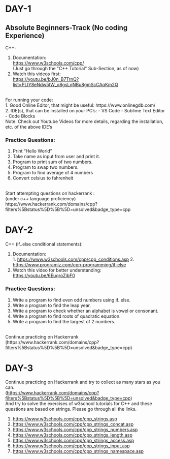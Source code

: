 # DAY-1
## Absolute Beginners-Track (No coding Experience)

C++:
1. Documentation:<br />
https://www.w3schools.com/cpp/ <br/>
(Just go through the "C++ Tutorial" Sub-Section, as of  now)<br/>
2. Watch this videos first:<br/>
https://youtu.be/bJ0n_B7TrnQ?list=PLIY8eNdw5tW_o8gsLqNBu8gmScCAqKm2Q
<br/>
For running your code:<br/> 
1. Good Online Editor, that might be useful: https://www.onlinegdb.com/<br/>
2. IDE(s), that can be installed on your PC’s: 
                      - VS Code 
                      - Sublime Text Editor 
                      - Code Blocks 
<br/>
Note: Check out Youtube Videos for more details, regarding the installation, etc. of the above IDE’s
<br/>

### Practice Questions: 
1. Print “Hello World”
2. Take name as input from user and print it.
3. Program to print sum of two numbers.
4. Program to swap two numbers.
5. Program to find average of 4 numbers
6. Convert celsius to fahrenheit 
<br/>
Start attempting questions on hackerrank :<br/>
(under c++ language proficiency) <br/>
https://www.hackerrank.com/domains/cpp?filters%5Bstatus%5D%5B%5D=unsolved&badge_type=cpp

# DAY-2

C++ (if..else conditional statements):<br/>
1. Documentation: <br/>
        1. https://www.w3schools.com/cpp/cpp_conditions.asp
        2. https://www.programiz.com/cpp-programming/if-else 
2. Watch this video for better understanding:<br/> https://youtu.be/6EuqroZibF0

### Practice Questions:
1. Write a program to find even odd numbers using if..else.
2. Write a program to find the leap year.
3. Write a program to check whether an alphabet is vowel or consonant.
4. Write a program to find roots of quadratic equation.
5. Write a program to find the largest of 2 numbers.
<br/>
Continue practicing on Hackerrank<br/>
(https://www.hackerrank.com/domains/cpp?filters%5Bstatus%5D%5B%5D=unsolved&badge_type=cpp)

# DAY-3

Continue practicing on Hackerrank and try to collect as many stars as you can.<br/>
(https://www.hackerrank.com/domains/cpp?filters%5Bstatus%5D%5B%5D=unsolved&badge_type=cpp)<br/>
And try to solve the exercises of w3school tutorials for C++ and these questions are based on strings. Please go through all the links.
1. https://www.w3schools.com/cpp/cpp_strings.asp
2. https://www.w3schools.com/cpp/cpp_strings_concat.asp
3. https://www.w3schools.com/cpp/cpp_strings_numbers.asp
4. https://www.w3schools.com/cpp/cpp_strings_length.asp
5. https://www.w3schools.com/cpp/cpp_strings_access.asp
6. https://www.w3schools.com/cpp/cpp_strings_input.asp
7. https://www.w3schools.com/cpp/cpp_strings_namespace.asp

